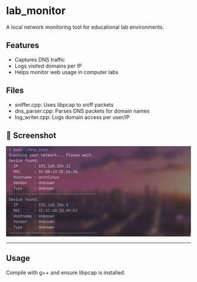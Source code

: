 # lab_monitor

A local network monitoring tool for educational lab environments.

## Features
- Captures DNS traffic
- Logs visited domains per IP
- Helps monitor web usage in computer labs

## Files
- sniffer.cpp: Uses libpcap to sniff packets
- dns_parser.cpp: Parses DNS packets for domain names
- log_writer.cpp: Logs domain access per user/IP

## 📸 Screenshot

![arp_scan.cpp](assets/Screenshot_16-Jun_19-23-49_32412.png)

---

## Usage
Compile with g++ and ensure libpcap is installed.
